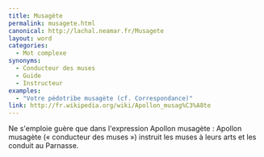 ```yaml
---
title: Musagète
permalink: musagete.html
canonical: http://lachal.neamar.fr/Musagete
layout: word
categories:
  - Mot complexe
synonyms:
  - Conducteur des muses
  - Guide
  - Instructeur
examples:
  - "Votre pédotribe musagète (cf. Correspondance)"
link: http://fr.wikipedia.org/wiki/Apollon_musag%C3%A8te
---
```


Ne s'emploie guère que dans l'expression Apollon musagète : Apollon musagète (« conducteur des muses ») instruit les muses à leurs arts et les conduit au Parnasse.

